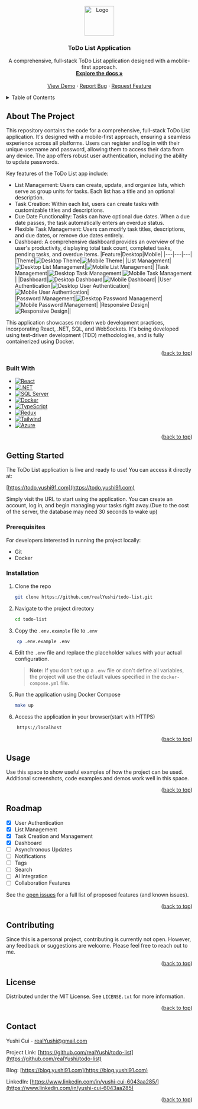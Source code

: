 <a id="readme-top"></a>

<div align="center">
  <a href="https://github.com/realYushi/todo-list">
    <img src="images/logo.jpg" alt="Logo" width="80" height="80">
  </a>

<h3 align="center">ToDo List Application</h3>

  <p align="center">
    A comprehensive, full-stack ToDo List application designed with a mobile-first approach.
    <br />
    <a href="https://github.com/realYushi/todo-list"><strong>Explore the docs »</strong></a>
    <br />
    <br />
    <a href="https://todo.yushi91.com">View Demo</a>
    ·
    <a href="https://github.com/realYushi/todo-list/issues/new?labels=bug&template=bug-report---.md">Report Bug</a>
    ·
    <a href="https://github.com/realYushi/todo-list/issues/new?labels=enhancement&template=feature-request---.md">Request Feature</a>
  </p>
</div>

<details>
  <summary>Table of Contents</summary>
  <ol>
    <li>
      <a href="#about-the-project">About The Project</a>
      <ul>
        <li><a href="#built-with">Built With</a></li>
      </ul>
    </li>
    <li>
      <a href="#getting-started">Getting Started</a>
      <ul>
        <li><a href="#prerequisites">Prerequisites</a></li>
        <li><a href="#installation">Installation</a></li>
      </ul>
    </li>
    <li><a href="#usage">Usage</a></li>
    <li><a href="#roadmap">Roadmap</a></li>
    <li><a href="#contributing">Contributing</a></li>
    <li><a href="#license">License</a></li>
    <li><a href="#contact">Contact</a></li>
  </ol>
</details>

## About The Project

This repository contains the code for a comprehensive, full-stack ToDo List application. It's designed with a mobile-first approach, ensuring a seamless experience across all platforms. Users can register and log in with their unique username and password, allowing them to access their data from any device. The app offers robust user authentication, including the ability to update passwords.

Key features of the ToDo List app include:

-   List Management: Users can create, update, and organize lists, which serve as group units for tasks. Each list has a title and an optional description.
-   Task Creation: Within each list, users can create tasks with customizable titles and descriptions.
-   Due Date Functionality: Tasks can have optional due dates. When a due date passes, the task automatically enters an overdue status.
-   Flexible Task Management: Users can modify task titles, descriptions, and due dates, or remove due dates entirely.
-   Dashboard: A comprehensive dashboard provides an overview of the user's productivity, displaying total task count, completed tasks, pending tasks, and overdue items.
    |Feature|Desktop|Mobile|
    |---|---|---|
    |Theme|![Desktop Theme](Images/desktop_Theme.gif)|![Mobile Theme](images/mobile_theme.gif)|
    |List Management|![Desktop List Management](images/desktop_List.gif)|![Mobile List Management](images/mobile_List.gif)|
    |Task Management|![Desktop Task Management](images/desktop_Task.gif)|![Mobile Task Management](images/mobile_Task.gif)|
    |Dashboard|![Desktop Dashboard](images/desktop_Dashboard.gif)|![Mobile Dashboard](images/mobile_Dashboard.gif)|
    |User Authentication|![Desktop User Authentication](images/desktop_Landing.gif)|![Mobile User Authentication](images/mobile_Landing.gif)|\
    |Password Management|![Desktop Password Management](images/desktop_Password.gif)|![Mobile Password Management](images/mobile_Password.gif)|
    |Responsive Design|![Responsive Design](images/Responsive.gif)||

This application showcases modern web development practices, incorporating React, .NET, SQL, and WebSockets. It's being developed using test-driven development (TDD) methodologies, and is fully containerized using Docker.

<p align="right">(<a href="#readme-top">back to top</a>)</p>

### Built With

-   [![React][React.js]][React-url]
-   [![.NET][.NET]][.NET-url]
-   [![SQL Server][SQL Server]][SQL Server-url]
-   [![Docker][Docker]][Docker-url]
-   [![TypeScript][TypeScript]][TypeScript-url]
-   [![Redux][Redux]][Redux-url]
-   [![Tailwind][Tailwind CSS]][Tailwind-url]
-   [![Azure][Azure]][Azure-url]

<p align="right">(<a href="#readme-top">back to top</a>)</p>

## Getting Started

The ToDo List application is live and ready to use! You can access it directly at:

[https://todo.yushi91.com](https://todo.yushi91.com)

Simply visit the URL to start using the application. You can create an account, log in, and begin managing your tasks right away.(Due to the cost of the server, the database may need 30 seconds to wake up)

### Prerequisites

For developers interested in running the project locally:

-   Git
-   Docker

### Installation

1. Clone the repo
    ```sh
    git clone https://github.com/realYushi/todo-list.git
    ```
2. Navigate to the project directory

    ```sh
    cd todo-list
    ```

3. Copy the `.env.example` file to `.env`

```sh
    cp .env.example .env
```

4. Edit the `.env` file and replace the placeholder values with your actual configuration.
    > **Note:** If you don't set up a `.env` file or don't define all variables, the project will use the default values specified in the `docker-compose.yml` file.
5. Run the application using Docker Compose
    ```sh
    make up
    ```
6. Access the application in your browser(start with HTTPS)

```sh
    https://localhost
```

  <p align="right">(<a href="#readme-top">back to top</a>)</p>

## Usage

Use this space to show useful examples of how the project can be used. Additional screenshots, code examples and demos work well in this space.

<p align="right">(<a href="#readme-top">back to top</a>)</p>

## Roadmap

-   [x] User Authentication
-   [x] List Management
-   [x] Task Creation and Management
-   [x] Dashboard
-   [ ] Asynchronous Updates
-   [ ] Notifications
-   [ ] Tags
-   [ ] Search
-   [ ] AI Integration
-   [ ] Collaboration Features

See the [open issues](https://github.com/realYushi/todo-list/issues) for a full list of proposed features (and known issues).

<p align="right">(<a href="#readme-top">back to top</a>)</p>

## Contributing

Since this is a personal project, contributing is currently not open. However, any feedback or suggestions are welcome. Please feel free to reach out to me.

<p align="right">(<a href="#readme-top">back to top</a>)</p>

## License

Distributed under the MIT License. See `LICENSE.txt` for more information.

<p align="right">(<a href="#readme-top">back to top</a>)</p>

## Contact

Yushi Cui - realYushi@gmail.com

Project Link: [https://github.com/realYushi/todo-list](https://github.com/realYushi/todo-list)

Blog: [https://blog.yushi91.com](https://blog.yushi91.com)

LinkedIn: [https://www.linkedin.com/in/yushi-cui-6043aa285/](https://www.linkedin.com/in/yushi-cui-6043aa285)

<p align="right">(<a href="#readme-top">back to top</a>)</p>

[React.js]: https://img.shields.io/badge/React-20232A?style=for-the-badge&logo=react&logoColor=61DAFB
[React-url]: https://reactjs.org/
[.NET]: https://img.shields.io/badge/.NET-5C2D91?style=for-the-badge&logo=.net&logoColor=white
[.NET-url]: https://dotnet.microsoft.com/
[SQL Server]: https://img.shields.io/badge/Microsoft%20SQL%20Server-CC2927?style=for-the-badge&logo=microsoft%20sql%20server&logoColor=white
[SQL Server-url]: https://www.microsoft.com/en-us/sql-server
[Docker]: https://img.shields.io/badge/Docker-2496ED?style=for-the-badge&logo=docker&logoColor=white
[Docker-url]: https://www.docker.com/
[TypeScript]: https://img.shields.io/badge/TypeScript-007ACC?style=for-the-badge&logo=typescript&logoColor=white
[TypeScript-url]: https://www.typescriptlang.org/
[Redux]: https://img.shields.io/badge/Redux-593D88?style=for-the-badge&logo=redux&logoColor=white
[Redux-url]: https://redux.js.org/
[Tailwind CSS]: https://img.shields.io/badge/Tailwind_CSS-38B2AC?style=for-the-badge&logo=tailwind-css&logoColor=white
[Tailwind-url]: https://tailwindcss.com/
[Azure]: https://img.shields.io/badge/Azure-0089D6?style=for-the-badge&logo=microsoft-azure&logoColor=white
[Azure-url]: https://azure.microsoft.com/
[product-screenshot]: images/screenshot.png
